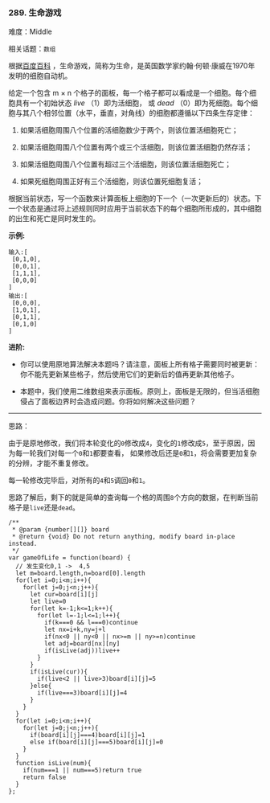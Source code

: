 ### 289. 生命游戏

难度：Middle

相关话题：`数组`

根据[百度百科](https://baike.baidu.com/item/%E7%94%9F%E5%91%BD%E6%B8%B8%E6%88%8F/2926434?fr=aladdin)
，生命游戏，简称为生命，是英国数学家约翰&middot;何顿&middot;康威在1970年发明的细胞自动机。



给定一个包含 m &times; n 个格子的面板，每一个格子都可以看成是一个细胞。每个细胞具有一个初始状态 *live* （1）即为活细胞， 或 *dead* （0）即为死细胞。每个细胞与其八个相邻位置（水平，垂直，对角线）的细胞都遵循以下四条生存定律：




1. 如果活细胞周围八个位置的活细胞数少于两个，则该位置活细胞死亡；

2. 如果活细胞周围八个位置有两个或三个活细胞，则该位置活细胞仍然存活；

3. 如果活细胞周围八个位置有超过三个活细胞，则该位置活细胞死亡；

4. 如果死细胞周围正好有三个活细胞，则该位置死细胞复活；





根据当前状态，写一个函数来计算面板上细胞的下一个（一次更新后的）状态。下一个状态是通过将上述规则同时应用于当前状态下的每个细胞所形成的，其中细胞的出生和死亡是同时发生的。



**示例:** 



```
输入:[
 [0,1,0],
 [0,0,1],
 [1,1,1],
 [0,0,0]
]
输出:[
 [0,0,0],
 [1,0,1],
 [0,1,1],
 [0,1,0]
]
```


**进阶:** 




* 你可以使用原地算法解决本题吗？请注意，面板上所有格子需要同时被更新：你不能先更新某些格子，然后使用它们的更新后的值再更新其他格子。

* 本题中，我们使用二维数组来表示面板。原则上，面板是无限的，但当活细胞侵占了面板边界时会造成问题。你将如何解决这些问题？






-----

思路：

由于是原地修改，我们将本轮变化的`0`修改成`4`，变化的`1`修改成`5`，至于原因，因为每一轮我们对每一个`0`和`1`都要查看，
如果修改后还是`0`和`1`，将会需要更加复杂的分辨，才能不重复修改。

每一轮修改完毕后，对所有的`4`和`5`调回`0`和`1`。

思路了解后，剩下的就是简单的查询每一个格的周围`8`个方向的数据，在判断当前格子是`live`还是`dead`。

```
/**
 * @param {number[][]} board
 * @return {void} Do not return anything, modify board in-place instead.
 */
var gameOfLife = function(board) {
  // 发生变化0,1 ->  4,5
  let m=board.length,n=board[0].length
  for(let i=0;i<m;i++){
    for(let j=0;j<n;j++){
      let cur=board[i][j]
      let live=0
      for(let k=-1;k<=1;k++){
        for(let l=-1;l<=1;l++){
          if(k===0 && l===0)continue
          let nx=i+k,ny=j+l
          if(nx<0 || ny<0 || nx>=m || ny>=n)continue
          let adj=board[nx][ny]
          if(isLive(adj))live++
        }
      }
      if(isLive(cur)){
        if(live<2 || live>3)board[i][j]=5
      }else{
        if(live===3)board[i][j]=4
      }
    }
  }
  for(let i=0;i<m;i++){
    for(let j=0;j<n;j++){
      if(board[i][j]===4)board[i][j]=1
      else if(board[i][j]===5)board[i][j]=0
    }
  }
  function isLive(num){
    if(num===1 || num===5)return true
    return false
  }
};
```

